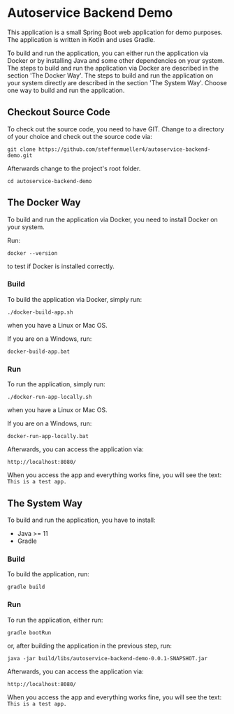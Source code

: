 # Autoservice Backend Demo

This application is a small Spring Boot web application for demo purposes.
The application is written in Kotlin and uses Gradle.

To build and run the application, you can either run the application via Docker or by installing Java and some other dependencies on your system.
The steps to build and run the application via Docker are described in the section 'The Docker Way'.
The steps to build and run the application on your system directly are described in the section 'The System Way'.
Choose one way to build and run the application.

## Checkout Source Code

To check out the source code, you need to have GIT.
Change to a directory of your choice and check out the source code via:
```
git clone https://github.com/steffenmueller4/autoservice-backend-demo.git
```

Afterwards change to the project's root folder.
```
cd autoservice-backend-demo
```

## The Docker Way

To build and run the application via Docker, you need to install Docker on your system.

Run:
```
docker --version
```
to test if Docker is installed correctly.

### Build

To build the application via Docker, simply run:
```
./docker-build-app.sh
```
when you have a Linux or Mac OS.

If you are on a Windows, run:
```
docker-build-app.bat
```

### Run

To run the application, simply run:
```
./docker-run-app-locally.sh
```
when you have a Linux or Mac OS.

If you are on a Windows, run:
```
docker-run-app-locally.bat
```

Afterwards, you can access the application via:
```
http://localhost:8080/
```

When you access the app and everything works fine, you will see the text: `This is a test app.`

## The System Way

To build and run the application, you have to install:
* Java >= 11
* Gradle

### Build

To build the application, run:
```
gradle build
```

### Run

To run the application, either run:
```
gradle bootRun
```
or, after building the application in the previous step, run:
```
java -jar build/libs/autoservice-backend-demo-0.0.1-SNAPSHOT.jar
```

Afterwards, you can access the application via:
```
http://localhost:8080/
```

When you access the app and everything works fine, you will see the text: `This is a test app.`
